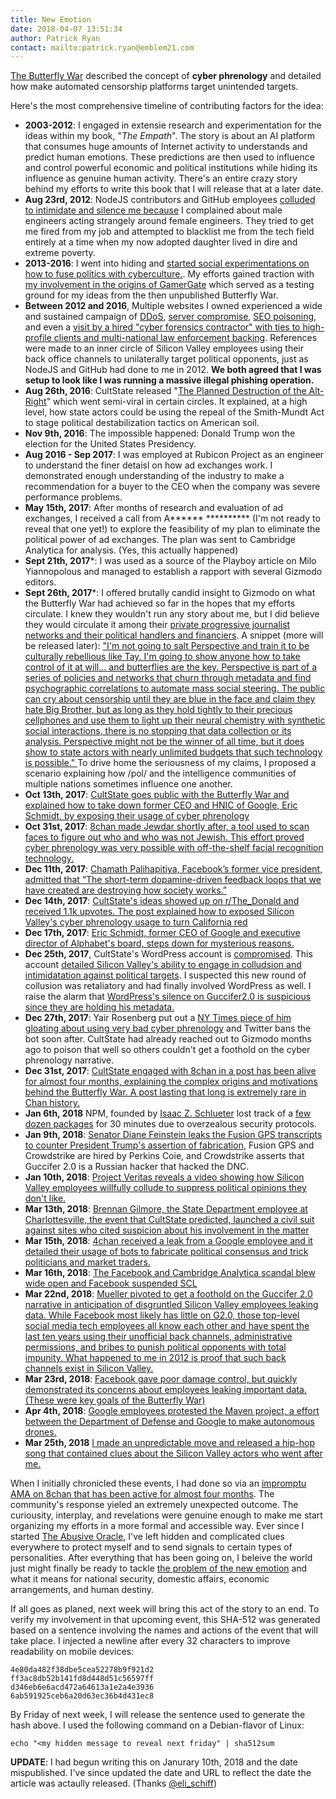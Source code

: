 ```yaml
---
title: New Emotion
date: 2018-04-07 13:51:34
author: Patrick Ryan
contact: mailto:patrick.ryan@emblem21.com
---
```


[The Butterfly War](http://cultstate.com/2017/10/13/The-Butterfly-War/) described the concept of **cyber phrenology** and detailed how make automated censorship platforms target unintended targets.  

Here's the most comprehensive timeline of contributing factors for the idea:

* **2003-2012**: I engaged in extensie research and experimentation for the ideas within my book, "*The Empath*".  The story is about an AI platform that consumes huge amounts of Internet activity to understands and predict human emotions.  These predictions are then used to influence and control powerful economic and political institutions while hiding its influence as genuine human activity.  There's an entire crazy story behind my efforts to write this book that I will release that at a later date.
* **Aug 23rd, 2012**: NodeJS contributors and GitHub employees [colluded to intimidate and silence me because](https://archive.fo/rykjh) I complained about male engineers acting strangely around female engineers.  They tried to get me fired from my job and attempted to blacklist me from the tech field entirely at a time when my now adopted daughter lived in dire and extreme poverty.
* **2013-2016**: I went into hiding and [started social experimentations on how to fuse politics with cyberculture.](https://archive.fo/LRnvQ). My efforts gained traction with [my involvement in the origins of GamerGate](http://cultstate.com/2013/08/14/the-theory-of-fracturing-monocultures/) which served as a testing ground for my ideas from the then unpublished Butterfly War.
* **Between 2012 and 2016**, Multiple websites I owned experienced a wide and sustained campaign of [DDoS](https://archive.fo/rJT0G), [server compromise](https://archive.fo/5DqyW), [SEO poisoning](https://archive.fo/KkZs5#selection-18407.0-18411.59), and even a [visit by a hired "cyber forensics contractor" with ties to high-profile clients and multi-national law enforcement backing](https://archive.fo/X5fN4).  References were made to an inner circle of Silicon Valley employees using their back office channels to unilaterally target political opponents, just as NodeJS and GitHub had done to me in 2012.  **We both agreed that I was setup to look like I was running a massive illegal phishing operation.**
* **Aug 26th, 2016**: CultState released "[The Planned Destruction of the Alt-Right](http://cultstate.com/2016/08/26/the-planned-destruction-of-the-alt-right/)" which went semi-viral in certain circles.  It explained, at a high level, how state actors could be using the repeal of the Smith-Mundt Act to stage political destabilization tactics on American soil.
* **Nov 9th, 2016**: The impossible happened: Donald Trump won the election for the United States Presidency.
* **Aug 2016 - Sep 2017**: I was employed at Rubicon Project as an engineer to understand the finer detaisl on how ad exchanges work.  I demonstrated enough understanding of the industry to make a recommendation for a buyer to the CEO when the company was severe performance problems.
* **May 15th, 2017**: After months of research and evaluation of ad exchanges, I received a call from A****** ********** (I'm not ready to reveal that one yet!) to explore the feasibility of my plan to eliminate the political power of ad exchanges.  The plan was sent to Cambridge Analytica for analysis.  (Yes, this actually happened)
* **Sept 21th, 2017***: I was used as a source of the Playboy article on Milo Yiannopolous and managed to establish a rapport with several Gizmodo editors.
* **Sept 26th, 2017***: I offered brutally candid insight to Gizmodo on what the Butterfly War had achieved so far in the hopes that my efforts circulate.  I knew they wouldn't run any story about me, but I did believe they would circulate it among their [private progressive journalist networks and their political handlers and financiers](https://archive.fo/USglb).  A snippet (more will be released later): ["I'm not going to salt Perspective and train it to be culturally rebellious like Tay.  I'm going to show anyone how to take control of it at will... and butterflies are the key.  Perspective is part of a series of policies and networks that churn through metadata and find psychographic correlations to automate mass social steering.  The public can cry about censorship until they are blue in the face and claim they hate Big Brother, but as long as they hold tightly to their precious cellphones and use them to light up their neural chemistry with synthetic social interactions, there is no stopping that data collection or its analysis.  Perspective might not be the winner of all time, but it does show to state actors with nearly unlimited budgets that such technology is possible." ](https://archive.fo/O18M8)  To drive home the seriousness of my claims, I proposed a scenario explaining how /pol/ and the intelligence communities of multiple nations sometimes influence one another.
* **Oct 13th, 2017**: [CultState goes public with the Butterfly War and explained how to take down former CEO and HNIC of Google, Eric Schmidt, by exposing their usage of cyber phrenology](https://archive.fo/7Mffi#selection-455.0-457.1)
* **Oct 31st, 2017**: [8chan made Jewdar shortly after, a tool used to scan faces to figure out who and who was not Jewish.  This effort proved cyber phrenology was very possible with off-the-shelf facial recognition technology.](https://archive.fo/XNuuN)
* **Dec 11th, 2017**: [Chamath Palihapitiya, Facebook’s former vice president, admitted that “The short-term dopamine-driven feedback loops that we have created are destroying how society works.”](https://archive.fo/6xUsn#selection-955.240-955.339)
* **Dec 14th, 2017**: [CultState's ideas showed up on r/The_Donald and received 1.1k upvotes.  The post explained how to exposed Silicon Valley's cyber phrenology usage to turn California red](https://archive.fo/Wri7v)
* **Dec 17th, 2017**: [Eric Schmidt, former CEO of Google and executive director of Alphabet's board, steps down for mysterious reasons.](https://archive.fo/i5fxP)
* **Dec 25th, 2017**, CultState's WordPress account is [compromised](https://archive.fo/mrPjp).  This account [detailed Silicon Valley's ability to engage in colludsion and intimidatation against political targets](https://archive.fo/CDDZg).  I suspected this new round of collusion was retaliatory and had finally involved WordPress as well.  I raise the alarm that [WordPress's silence on Guccifer2.0 is suspicious since they are holding his metadata.](http://g-2.space/)
* **Dec 27th, 2017**: Yair Rosenberg put out a [NY Times piece of him gloating about using very bad cyber phrenology](https://archive.fo/PfjPH) and Twitter bans the bot soon after.  CultState had already reached out to Gizmodo months ago to poison that well so others couldn't get a foothold on the cyber phrenology narrative.
* **Dec 31st, 2017**: [CultState engaged with 8chan in a post has been alive for almost four months, explaining the complex origins and motivations behind the Butterfly War.  A post lasting that long is extremely rare in Chan history.](https://archive.fo/Kum7r)
* **Jan 6th, 2018** NPM, founded by [Isaac Z. Schlueter](https://archive.fo/vcyNQ#selection-1196.1-1223.127) lost track of a [few dozen packages](https://archive.fo/MTxdJ) for 30 minutes due to overzealous security protocols.
* **Jan 9th, 2018**: [Senator Diane Feinstein leaks the Fusion GPS transcripts to counter President Trump's assertion of fabrication](https://archive.fo/ihZZC),  Fusion GPS and Crowdstrike are hired by Perkins Coie, and Crowdstrike asserts that Guccifer 2.0 is a Russian hacker that hacked the DNC.
* **Jan 10th, 2018**: [Project Veritas reveals a video showing how Silicon Valley employees willfully collude to suppress political opinions they don't like.](https://archive.fo/jm1FF)
* **Mar 13th, 2018**: [Brennan Gilmore, the State Department employee at Charlottesville, the event that CultState predicted, launched a civil suit against sites who cited suspicion about his involvement in the matter ](https://archive.fo/IPixW#selection-1663.243-1663.342)
* **Mar 15th, 2018**: [4chan received a leak from a Google employee and it detailed their usage of bots to fabricate political consensus and trick politicians and market traders.](https://archive.li/FDMzF)
* **Mar 16th, 2018**: [The Facebook and Cambridge Analytica scandal blew wide open and Facebook suspended SCL](https://archive.fo/X2VsN)
* **Mar 22nd, 2018**: [Mueller pivoted to get a foothold on the Guccifer 2.0 narrative in anticipation of disgruntled Silicon Valley employees leaking data.  While Facebook most likely has little on G2.0, those top-level social media tech employees all know each other and have spent the last ten years using their unofficial back channels, administrative permissions, and bribes to punish political opponents with total impunity.  What happened to me in 2012 is proof that such back channels exist in Silicon Valley.](https://archive.fo/1cuQ3)
* **Mar 23rd, 2018**: [Facebook gave poor damage control, but quickly demonstrated its concerns about  employees leaking important data.  (These were key goals of the Butterfly War)](https://archive.fo/jZnxt#selection-2279.0-2279.191)
* **Apr 4th, 2018**: [Google employees protested the Maven project, a effort between the Department of Defense and Google to make autonomous drones.](https://archive.fo/39Lw0)
* **Mar 25th, 2018** [I made an unpredictable move and released a hip-hop song that contained clues about the Silicon Valley actors who went after me.](https://soundcloud.com/12dcode/underbelly)

When I initially chronicled these events, I had done so via an [impromptu AMA on 8chan that has been active for almost four months](https://archive.fo/8a3G9). The community's response yieled an extremely unexpected outcome.  The curiousity, interplay, and revelations were genuine enough to make me start organizing my efforts in a more formal and accessible way.  Ever since I started [The Abusive Oracle](https://abusiveoracle.blogspot.com/), I've left hidden and complicated clues everywhere to protect myself and to send signals to certain types of personalities.  After everything that has been going on, I beleive the world just might finally be ready to tackle [the problem of the new emotion](https://archive.fo/o8fVE#selection-235.0-235.29) and what it means for national security, domestic affairs, economic arrangements, and human destiny.

If all goes as planed, next week will bring this act of the story to an end.  To verify my involvement in that upcoming event, this SHA-512 was generated based on a sentence involving the names and actions of the event that will take place.  I injected a newline after every 32 characters to improve readability on mobile devices:

```
4e80da482f38dbe5cea52278b9f921d2
ff3ac8db52b141fd8d448d51c56597ff
d346eb6e6acd472a64613a1e2a4e3936
6ab591925ceb6a20d63ec36b4d431ec8
```

By Friday of next week, I will release the sentence used to generate the hash above.  I used the following command on a Debian-flavor of Linux:

`echo "<my hidden message to reveal next friday" | sha512sum`

**UPDATE**: I had begun writing this on Janurary 10th, 2018 and the date mispublished.  I've since updated the date and URL to reflect the date the article was actaully released.  (Thanks [@eli_schiff](https://twitter.com/eli_schiff/status/982721629821292545))